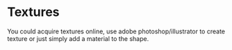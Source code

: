 # Textures
You could acquire textures online, use adobe photoshop/illustrator to create texture or just simply add a material to the shape.
